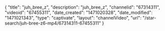 {
    "title": "juh_bree_z",
    "description": "juh_bree_z",
    "channelid": "67314311",
    "videoid": "67455311",
    "date_created": "1471020328",
    "date_modified": "1471021343",
    "type": "captivate",
    "layout": "channelVideo",
    "url": "\/star-search\/juh-bree-z6-mp4\/67314311-67455311"
}